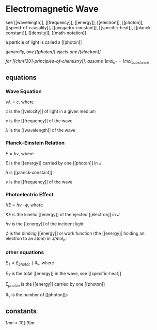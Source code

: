 # Electromagnetic Wave

see [[wavelength]], [[frequency]], [[energy]], [[electron]], [[photon]], [[speed-of-causality]], [[avogadro-constant]], [[specific-heat]], [[planck-constant]], [[density]], [[math-notation]]

a particle of light is called a [[photon]]

_generally, one [[photon]] ejects one [[electron]]_

_for [[chm1301-principles-of-chemistry]], assume_ $1mol_{e^-}$ = $1mol_{substance}$

## equations

### Wave Equation

$\nu \lambda = c$, where

$c$ is the [[velocity]] of light in a given medium

$\nu$ is the [[frequency]] of the wave

$\lambda$ is the [[wavelength]] of the wave

### Planck–Einstein Relation

$E = h \nu$, where

$E$ is the [[energy]] carried by one [[photon]] in $J$

$h$ is [[planck-constant]]

$\nu$ is the [[frequency]] of the wave

### Photoelectric Effect

$KE = h \nu \cdot \phi$, where

$KE$ is the kinetic [[energy]] of the ejected [[electron]] in $J$

$h \nu$ is the [[energy]] of the incident light

$\phi$ is the binding [[energy]] or work function (the [[energy]] holding an electron to an atom) in $J/mol_{e^-}$

### other equations

$E_T = E_{photon} \mid \#_\gamma$, where

$E_T$ is the total [[energy]] in the wave, see [[specific-heat]]

$E_{photon}$ is the [[energy]] carried by one [[photon]]

$\#_\gamma$ is the number of [[photon]]s

## constants

$1nm = 10[\cdot 9] \text{m}$
